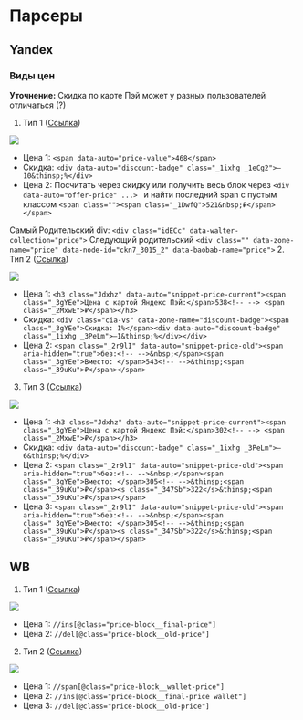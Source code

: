 # Парсеры

## Yandex

### Виды цен

**Уточнение:** Скидка по карте Пэй может у разных пользователей отличаться (?)

1. Тип 1 ([Ссылка](https://market.yandex.ru/product--blesk-dlia-gub-le-grand-volume/664040634?sku=100928907750&uniqueId=924574&do-waremd5=TkWAAtMswRA95y8XyphX9g))

![](screenshots/yandex_type1.png)

- Цена 1: ``<span data-auto="price-value">468</span>``
- Скидка: ``<div data-auto="discount-badge" class="_1ixhg _1eCg2">–10&thinsp;%</div>``
- Цена 2: Посчитать через cкидку или получить весь блок через ``<div data-auto="offer-price" ...> `` и найти последний span c пустым классом ``<span class=""><span class="_1DwfQ">521&nbsp;₽</span></span>``

Самый Родительский div: ``<div class="idECc" data-walter-collection="price">``
Следующий родительский ``<div class="" data-zone-name="price" data-node-id="ckn7_3015_2" data-baobab-name="price">``
2. Тип 2 ([Ссылка](https://market.yandex.ru/product--influence-beauty-blesk-dlia-gub-plexiglass-lip-gloss-ton-shade-05/1663269245?sku=101598313596&do-waremd5=qQQj7zd0a0xAo-_lhsciQg&showUid=17159736558560672185106002&uniqueId=993469&cpa=1&cpc=PRz2zu4wZJnHLMAhDovzql3cRPbyPHyY47KUTB4BgfB8URJ-_CH74BJ48gd5JEyTHPYvjq8i0qEIKwCNWb76EyNeAroVAiS_RWZodD5Yw8JjB8suN5lnhk9p-PlCN9u0Uyh24NwH_gH8DN-Z0ECogEN9Kl1ZDt5fhQD7KFWTrN10mQ-CNk1W5_jDJfoYSrmYuipRdw6xAkoxlEIxXjrBHqI9vCbFEZbpKYsEr6caVCLup-RPAhyRbV8h88kiX2JtTrknMilLOFB9G2v_lnV9WzXyyR4b_n8AAovsS6eBw7Y%2C&sponsored=1))

![](screenshots/yandex_type2.png)

- Цена 1: ``<h3 class="Jdxhz" data-auto="snippet-price-current"><span class="_3gYEe">Цена с картой Яндекс Пэй:</span>538<!-- --> <span class="_2MxwE">₽</span></h3>``
- Скидка: ``<div class="cia-vs" data-zone-name="discount-badge"><span class="_3gYEe">Скидка: 1%</span><div data-auto="discount-badge" class="_1ixhg _3PeLm">–1&thinsp;%</div></div>``
- Цена 2: ``<span class="_2r9lI" data-auto="snippet-price-old"><span aria-hidden="true">без:<!-- -->&nbsp;</span><span class="_3gYEe">Вместо: </span>543<!-- -->&thinsp;<span class="_39uKu">₽</span></span>``

3. Тип 3 ([Ссылка](https://market.yandex.ru/product--tint-dlia-gub-lip-tint-aqua-gel/1764396919?sku=101799569511&uniqueId=892157&do-waremd5=cw_YDFIVe8cPGR_7QS57rw))

![](screenshots/yandex_type3.png)

- Цена 1: ``<h3 class="Jdxhz" data-auto="snippet-price-current"><span class="_3gYEe">Цена с картой Яндекс Пэй:</span>302<!-- --> <span class="_2MxwE">₽</span></h3>``
- Скидка: ``<div data-auto="discount-badge" class="_1ixhg _3PeLm">–6&thinsp;%</div>``
- Цена 2: ``<span class="_2r9lI" data-auto="snippet-price-old"><span aria-hidden="true">без:<!-- -->&nbsp;</span><span class="_3gYEe">Вместо: </span>305<!-- -->&thinsp;<span class="_39uKu">₽</span><s class="_347Sb">322</s>&thinsp;<span class="_39uKu">₽</span></span>``
- Цена 3: ``<span class="_2r9lI" data-auto="snippet-price-old"><span aria-hidden="true">без:<!-- -->&nbsp;</span><span class="_3gYEe">Вместо: </span>305<!-- -->&thinsp;<span class="_39uKu">₽</span><s class="_347Sb">322</s>&thinsp;<span class="_39uKu">₽</span></span>``

## WB

1. Тип 1 ([Ссылка](https://www.wildberries.ru/catalog/64775386/detail.aspx))

![](screenshots/wb_type1.png)

- Цена 1: ``//ins[@class="price-block__final-price"]``
- Цена 2: ``//del[@class="price-block__old-price"]``

2. Тип 2 ([Ссылка]())

![](screenshots/wb_type2.png)

- Цена 1: ``//span[@class="price-block__wallet-price"]``
- Цена 2: ``//ins[@class="price-block__final-price wallet"]``
- Цена 3: ``//del[@class="price-block__old-price"]``
